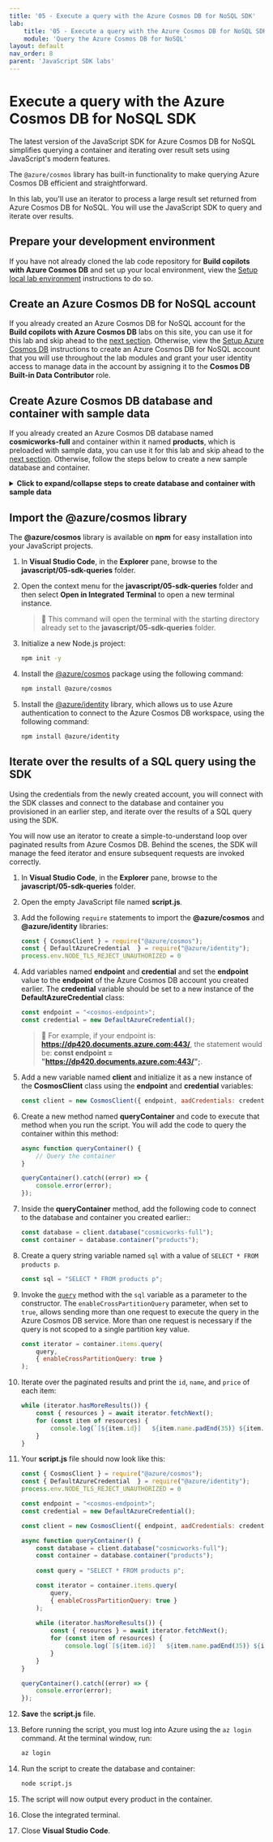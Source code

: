```yaml
---
title: '05 - Execute a query with the Azure Cosmos DB for NoSQL SDK'
lab:
    title: '05 - Execute a query with the Azure Cosmos DB for NoSQL SDK'
    module: 'Query the Azure Cosmos DB for NoSQL'
layout: default
nav_order: 8
parent: 'JavaScript SDK labs'
---
```


# Execute a query with the Azure Cosmos DB for NoSQL SDK

The latest version of the JavaScript SDK for Azure Cosmos DB for NoSQL simplifies querying a container and iterating over result sets using JavaScript's modern features.

The `@azure/cosmos` library has built-in functionality to make querying Azure Cosmos DB efficient and straightforward.

In this lab, you'll use an iterator to process a large result set returned from Azure Cosmos DB for NoSQL. You will use the JavaScript SDK to query and iterate over results.

## Prepare your development environment

If you have not already cloned the lab code repository for **Build copilots with Azure Cosmos DB** and set up your local environment, view the [Setup local lab environment](00-setup-lab-environment.md) instructions to do so.

## Create an Azure Cosmos DB for NoSQL account

If you already created an Azure Cosmos DB for NoSQL account for the **Build copilots with Azure Cosmos DB** labs on this site, you can use it for this lab and skip ahead to the [next section](#create-azure-cosmos-db-database-and-container-with-sample-data). Otherwise, view the [Setup Azure Cosmos DB](../../common/instructions/00-setup-cosmos-db.md) instructions to create an Azure Cosmos DB for NoSQL account that you will use throughout the lab modules and grant your user identity access to manage data in the account by assigning it to the **Cosmos DB Built-in Data Contributor** role.

## Create Azure Cosmos DB database and container with sample data

If you already created an Azure Cosmos DB database named **cosmicworks-full** and container within it named **products**, which is preloaded with sample data, you can use it for this lab and skip ahead to the [next section](#import-the-azurecosmos-library). Otherwise, follow the steps below to create a new sample database and container.

<details markdown=1>
<summary markdown="span"><strong>Click to expand/collapse steps to create database and container with sample data</strong></summary>

1. Within the newly created **Azure Cosmos DB** account resource, navigate to the **Data Explorer** pane.

1. In the **Data Explorer**, select **Launch quick start** on the home page.

1. Within the **New Container** form, enter the following values:

    - **Database id**: `cosmicworks-full`
    - **Container id**: `products`
    - **Partition key**: `/categoryId`
    - **Analytical store**: `Off`

1. Select **OK** to create the new container. This process will take a minute or two while it creates the resources and preloads the container with sample product data.

1. Keep the browser tab open, as we will return to it later.

1. Switch back to **Visual Studio Code**.

</details>

## Import the @azure/cosmos library

The **@azure/cosmos** library is available on **npm** for easy installation into your JavaScript projects.

1. In **Visual Studio Code**, in the **Explorer** pane, browse to the **javascript/05-sdk-queries** folder.

1. Open the context menu for the **javascript/05-sdk-queries** folder and then select **Open in Integrated Terminal** to open a new terminal instance.

    > &#128221; This command will open the terminal with the starting directory already set to the **javascript/05-sdk-queries** folder.

1. Initialize a new Node.js project:

    ```bash
    npm init -y
    ```

1. Install the [@azure/cosmos][npmjs.com/package/@azure/cosmos] package using the following command:

    ```bash
    npm install @azure/cosmos
    ```

1. Install the [@azure/identity][npmjs.com/package/@azure/identity] library, which allows us to use Azure authentication to connect to the Azure Cosmos DB workspace, using the following command:

    ```bash
    npm install @azure/identity
    ```

## Iterate over the results of a SQL query using the SDK

Using the credentials from the newly created account, you will connect with the SDK classes and connect to the database and container you provisioned in an earlier step, and iterate over the results of a SQL query using the SDK.

You will now use an iterator to create a simple-to-understand loop over paginated results from Azure Cosmos DB. Behind the scenes, the SDK will manage the feed iterator and ensure subsequent requests are invoked correctly.

1. In **Visual Studio Code**, in the **Explorer** pane, browse to the **javascript/05-sdk-queries** folder.

1. Open the empty JavaScript file named **script.js**.

1. Add the following `require` statements to import the **@azure/cosmos** and **@azure/identity** libraries:

    ```javascript
    const { CosmosClient } = require("@azure/cosmos");
    const { DefaultAzureCredential  } = require("@azure/identity");
    process.env.NODE_TLS_REJECT_UNAUTHORIZED = 0
    ```

1. Add variables named **endpoint** and **credential** and set the **endpoint** value to the **endpoint** of the Azure Cosmos DB account you created earlier. The **credential** variable should be set to a new instance of the **DefaultAzureCredential** class:

    ```javascript
    const endpoint = "<cosmos-endpoint>";
    const credential = new DefaultAzureCredential();
    ```

    > &#128221; For example, if your endpoint is: **https://dp420.documents.azure.com:443/**, the statement would be: **const endpoint = "https://dp420.documents.azure.com:443/";**.

1. Add a new variable named **client** and initialize it as a new instance of the **CosmosClient** class using the **endpoint** and **credential** variables:

    ```javascript
    const client = new CosmosClient({ endpoint, aadCredentials: credential });
    ```

1. Create a new method named **queryContainer** and code to execute that method when you run the script. You will add the code to query the container within this method:

    ```javascript
    async function queryContainer() {
        // Query the container
    }

    queryContainer().catch((error) => {
        console.error(error);
    });
    ```

1. Inside the **queryContainer** method, add the following code to connect to the database and container you created earlier::

    ```javascript
    const database = client.database("cosmicworks-full");
    const container = database.container("products");
    ```

1. Create a query string variable named `sql` with a value of `SELECT * FROM products p`.

    ```javascript
    const sql = "SELECT * FROM products p";
    ```

1. Invoke the [`query`](https://learn.microsoft.com/javascript/api/%40azure/cosmos/items?view=azure-node-latest#@azure-cosmos-items-query-1) method with the `sql` variable as a parameter to the constructor. The `enableCrossPartitionQuery` parameter, when set to `true`, allows sending more than one request to execute the query in the Azure Cosmos DB service. More than one request is necessary if the query is not scoped to a single partition key value.

    ```javascript
    const iterator = container.items.query(
        query,
        { enableCrossPartitionQuery: true }
    );
    ```

1. Iterate over the paginated results and print the `id`, `name`, and `price` of each item:

    ```javascript
    while (iterator.hasMoreResults()) {
        const { resources } = await iterator.fetchNext();
        for (const item of resources) {
            console.log(`[${item.id}]	${item.name.padEnd(35)}	${item.price.toFixed(2)}`);
        }
    }
    ```

1. Your **script.js** file should now look like this:

    ```javascript
    const { CosmosClient } = require("@azure/cosmos");
    const { DefaultAzureCredential  } = require("@azure/identity");
    process.env.NODE_TLS_REJECT_UNAUTHORIZED = 0

    const endpoint = "<cosmos-endpoint>";
    const credential = new DefaultAzureCredential();

    const client = new CosmosClient({ endpoint, aadCredentials: credential });

    async function queryContainer() {
        const database = client.database("cosmicworks-full");
        const container = database.container("products");
        
        const query = "SELECT * FROM products p";
    
        const iterator = container.items.query(
            query,
            { enableCrossPartitionQuery: true }
        );
        
        while (iterator.hasMoreResults()) {
            const { resources } = await iterator.fetchNext();
            for (const item of resources) {
                console.log(`[${item.id}]	${item.name.padEnd(35)}	${item.price.toFixed(2)}`);
            }
        }
    }
    
    queryContainer().catch((error) => {
        console.error(error);
    });
    ```

1. **Save** the **script.js** file.

1. Before running the script, you must log into Azure using the `az login` command. At the terminal window, run:

    ```bash
    az login
    ```

1. Run the script to create the database and container:

    ```bash
    node script.js
    ```

1. The script will now output every product in the container.

1. Close the integrated terminal.

1. Close **Visual Studio Code**.

[code.visualstudio.com/docs/getstarted]: https://code.visualstudio.com/docs/getstarted/tips-and-tricks
[npmjs.com/package/@azure/cosmos]: https://www.npmjs.com/package/@azure/cosmos
[npmjs.com/package/@azure/identity]: https://www.npmjs.com/package/@azure/identity
